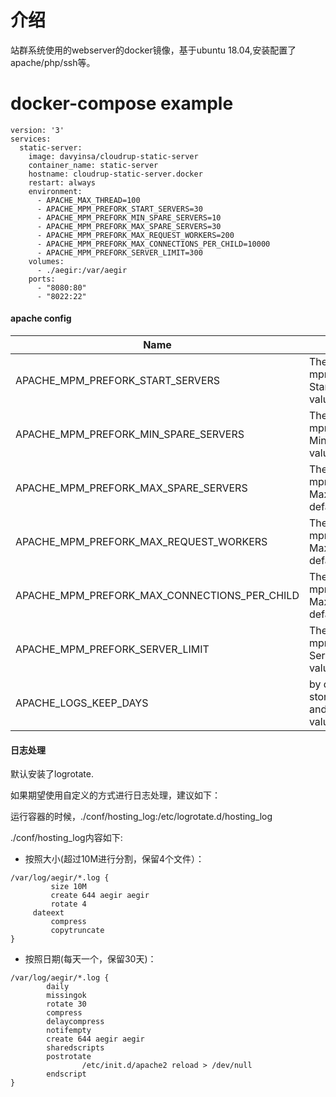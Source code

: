 # 介绍
站群系统使用的webserver的docker镜像，基于ubuntu 18.04,安装配置了apache/php/ssh等。

# docker-compose example
```
version: '3'
services:
  static-server:
    image: davyinsa/cloudrup-static-server
    container_name: static-server
    hostname: cloudrup-static-server.docker
    restart: always
    environment:
      - APACHE_MAX_THREAD=100
      - APACHE_MPM_PREFORK_START_SERVERS=30
      - APACHE_MPM_PREFORK_MIN_SPARE_SERVERS=10
      - APACHE_MPM_PREFORK_MAX_SPARE_SERVERS=30
      - APACHE_MPM_PREFORK_MAX_REQUEST_WORKERS=200
      - APACHE_MPM_PREFORK_MAX_CONNECTIONS_PER_CHILD=10000
      - APACHE_MPM_PREFORK_SERVER_LIMIT=300
    volumes:
      - ./aegir:/var/aegir
    ports:
      - "8080:80"
      - "8022:22"
```

#### apache config
|Name|Desciption|
|----|----------|
|APACHE_MPM_PREFORK_START_SERVERS|The config for mpm_prefork module StartServers, default value: 10|
|APACHE_MPM_PREFORK_MIN_SPARE_SERVERS|The config for mpm_prefork module MinSpareServers, default value: 10|
|APACHE_MPM_PREFORK_MAX_SPARE_SERVERS|The config for mpm_prefork module MaxSpareServers, default value: 30|
|APACHE_MPM_PREFORK_MAX_REQUEST_WORKERS|The config for mpm_prefork module MaxRequestWorkers, default value: 200|
|APACHE_MPM_PREFORK_MAX_CONNECTIONS_PER_CHILD|The config for mpm_prefork module MaxConnectionsPerChild, default value: 2000|
|APACHE_MPM_PREFORK_SERVER_LIMIT|The config for mpm_prefork module ServerLimit, default value: 200|
|APACHE_LOGS_KEEP_DAYS|by default the logs files store in /var/log/apache2, and spilit by days, default value: 180 days|


#### 日志处理
默认安装了logrotate.

如果期望使用自定义的方式进行日志处理，建议如下：

运行容器的时候，./conf/hosting_log:/etc/logrotate.d/hosting_log

./conf/hosting_log内容如下:
* 按照大小(超过10M进行分割，保留4个文件）：
```
/var/log/aegir/*.log {
         size 10M
         create 644 aegir aegir
         rotate 4
	 dateext
         compress
         copytruncate
}
```
* 按照日期(每天一个，保留30天)：
```
/var/log/aegir/*.log {
        daily
        missingok
        rotate 30
        compress
        delaycompress
        notifempty
        create 644 aegir aegir
        sharedscripts
        postrotate
                /etc/init.d/apache2 reload > /dev/null
        endscript
}
```
